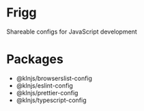 # Frigg
Shareable configs for JavaScript development

# Packages
* @klnjs/browserslist-config
* @klnjs/eslint-config
* @klnjs/prettier-config
* @klnjs/typescript-config
